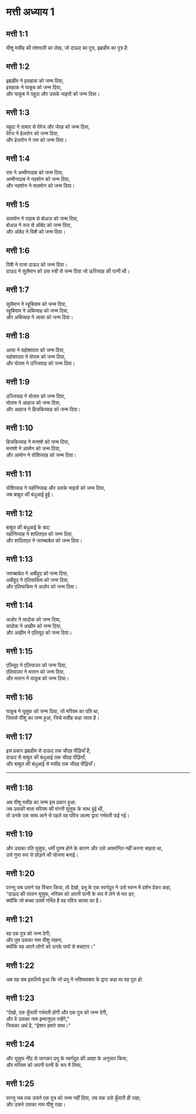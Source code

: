 # मत्ती अध्याय 1

## मत्ती 1:1

यीशु मसीह की वंशावली का लेख, जो दाऊद का पुत्र, इब्राहीम का पुत्र है:

## मत्ती 1:2

इब्राहीम ने इसहाक को जन्म दिया,  
इसहाक ने याकूब को जन्म दिया,  
और याकूब ने यहूदा और उसके भाइयों को जन्म दिया।

## मत्ती 1:3

यहूदा ने तामार से पेरेज और जेरह को जन्म दिया,  
पेरेज ने हेज़रोन को जन्म दिया,  
और हेज़रोन ने राम को जन्म दिया।

## मत्ती 1:4

राम ने अम्मीनादाब को जन्म दिया,  
अम्मीनादाब ने नहशोन को जन्म दिया,  
और नहशोन ने सलमोन को जन्म दिया।

## मत्ती 1:5

सलमोन ने राहाब से बोअज़ को जन्म दिया,  
बोअज़ ने रूत से ओबेद को जन्म दिया,  
और ओबेद ने यिशै को जन्म दिया।

## मत्ती 1:6

यिशै ने राजा दाऊद को जन्म दिया।  
दाऊद ने सुलैमान को उस स्त्री से जन्म दिया जो ऊरिय्याह की पत्नी थी।

## मत्ती 1:7

सुलैमान ने रहूबियाम को जन्म दिया,  
रहूबियाम ने अबिय्याह को जन्म दिया,  
और अबिय्याह ने आसा को जन्म दिया।

## मत्ती 1:8

आसा ने यहोशापात को जन्म दिया,  
यहोशापात ने योराम को जन्म दिया,  
और योराम ने उज्जियाह को जन्म दिया।

## मत्ती 1:9

उज्जियाह ने योताम को जन्म दिया,  
योताम ने आहाज को जन्म दिया,  
और आहाज ने हिजकिय्याह को जन्म दिया।

## मत्ती 1:10

हिजकिय्याह ने मनश्शे को जन्म दिया,  
मनश्शे ने आमोन को जन्म दिया,  
और आमोन ने योशिय्याह को जन्म दिया।

## मत्ती 1:11

योशिय्याह ने यहोनिय्याह और उसके भाइयों को जन्म दिया,  
जब बाबुल की बंधुआई हुई।

## मत्ती 1:12

बाबुल की बंधुआई के बाद:  
यहोनिय्याह ने शाल्तिएल को जन्म दिया,  
और शाल्तिएल ने जरुब्बाबेल को जन्म दिया।

## मत्ती 1:13

जरुब्बाबेल ने अबीहूद को जन्म दिया,  
अबीहूद ने एलियाकिम को जन्म दिया,  
और एलियाकिम ने अज़ोर को जन्म दिया।

## मत्ती 1:14

अज़ोर ने सादोक को जन्म दिया,  
सादोक ने अखीम को जन्म दिया,  
और अखीम ने एलियूद को जन्म दिया।

## मत्ती 1:15

एलियूद ने एलियाज़र को जन्म दिया,  
एलियाज़र ने मत्तान को जन्म दिया,  
और मत्तान ने याकूब को जन्म दिया।

## मत्ती 1:16

याकूब ने यूसुफ को जन्म दिया, जो मरियम का पति था,  
जिससे यीशु का जन्म हुआ, जिसे मसीह कहा जाता है।

## मत्ती 1:17

इस प्रकार इब्राहीम से दाऊद तक चौदह पीढ़ियाँ हैं;  
दाऊद से बाबुल की बंधुआई तक चौदह पीढ़ियाँ;  
और बाबुल की बंधुआई से मसीह तक चौदह पीढ़ियाँ।

---

## मत्ती 1:18

अब यीशु मसीह का जन्म इस प्रकार हुआ:  
जब उसकी माता मरियम की मंगनी यूसुफ के साथ हुई थी,  
तो उनके एक साथ आने से पहले वह पवित्र आत्मा द्वारा गर्भवती पाई गई।

## मत्ती 1:19

और उसका पति यूसुफ, धर्मी पुरुष होने के कारण और उसे अपमानित नहीं करना चाहता था,  
उसे गुप्त रूप से छोड़ने की योजना बनाई।

## मत्ती 1:20

परन्तु जब उसने यह विचार किया, तो देखो, प्रभु के एक स्वर्गदूत ने उसे स्वप्न में दर्शन देकर कहा,  
“दाऊद की संतान यूसुफ, मरियम को अपनी पत्नी के रूप में लेने से मत डर;  
क्योंकि जो बच्चा उसमें गर्भित है वह पवित्र आत्मा का है।

## मत्ती 1:21

वह एक पुत्र को जन्म देगी;  
और तुम उसका नाम यीशु रखना,  
क्योंकि वह अपने लोगों को उनके पापों से बचाएगा।”

## मत्ती 1:22

अब यह सब इसलिये हुआ कि जो प्रभु ने भविष्यवक्ता के द्वारा कहा था वह पूरा हो:

## मत्ती 1:23

“देखो, एक कुँवारी गर्भवती होगी और एक पुत्र को जन्म देगी,  
और वे उसका नाम इम्मानुएल रखेंगे,”  
जिसका अर्थ है, “ईश्वर हमारे साथ।”

## मत्ती 1:24

और यूसुफ नींद से जागकर प्रभु के स्वर्गदूत की आज्ञा के अनुसार किया,  
और मरियम को अपनी पत्नी के रूप में लिया,

## मत्ती 1:25

परन्तु जब तक उसने एक पुत्र को जन्म नहीं दिया, तब तक उसे कुँवारी ही रखा;  
और उसने उसका नाम यीशु रखा।
